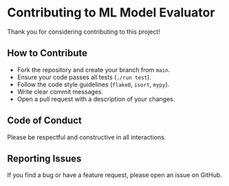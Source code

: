 # Contributing to ML Model Evaluator

Thank you for considering contributing to this project!

## How to Contribute

- Fork the repository and create your branch from `main`.
- Ensure your code passes all tests (`./run test`).
- Follow the code style guidelines (`flake8`, `isort`, `mypy`).
- Write clear commit messages.
- Open a pull request with a description of your changes.

## Code of Conduct

Please be respectful and constructive in all interactions.

## Reporting Issues

If you find a bug or have a feature request, please open an issue on GitHub.